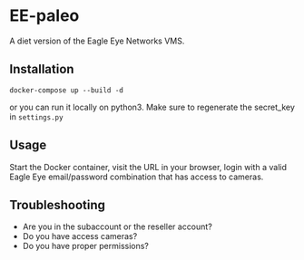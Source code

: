 # EE-paleo #
A diet version of the Eagle Eye Networks VMS.

## Installation ##
`docker-compose up --build -d`

or you can run it locally on python3.  Make sure to regenerate the secret_key in `settings.py`


## Usage ##
Start the Docker container, visit the URL in your browser, login with a valid Eagle Eye email/password combination that has access to cameras.

## Troubleshooting ##
 - Are you in the subaccount or the reseller account?
 - Do you have access cameras?
 - Do you have proper permissions?
